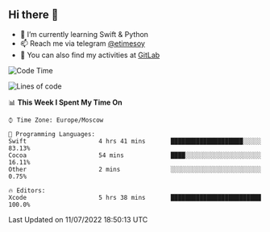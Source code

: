 ## Hi there 👋
- 🌱 I’m currently learning Swift & Python
- 📫 Reach me via telegram [@etimesoy](https://t.me/etimesoy/)
- 🦊 You can also find my activities at [GitLab](https://gitlab.com/etimesoy)

<!--START_SECTION:waka-->
![Code Time](http://img.shields.io/badge/Code%20Time-0%20secs-blue)

![Lines of code](https://img.shields.io/badge/From%20Hello%20World%20I%27ve%20Written-188%20Thousand%20lines%20of%20code-blue)

📊 **This Week I Spent My Time On** 

```text
⌚︎ Time Zone: Europe/Moscow

💬 Programming Languages: 
Swift                    4 hrs 41 mins       ████████████████████░░░░░   83.13% 
Cocoa                    54 mins             ████░░░░░░░░░░░░░░░░░░░░░   16.11% 
Other                    2 mins              ░░░░░░░░░░░░░░░░░░░░░░░░░   0.75%

🔥 Editors: 
Xcode                    5 hrs 38 mins       █████████████████████████   100.0%

```


 Last Updated on 11/07/2022 18:50:13 UTC
<!--END_SECTION:waka-->
